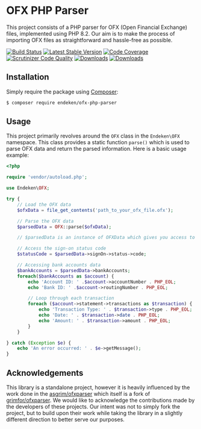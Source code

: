 # OFX PHP Parser
This project consists of a PHP parser for OFX (Open Financial Exchange) files, implemented using PHP 8.2. Our aim is to make the process of importing OFX files as straightforward and hassle-free as possible.

[![Build Status](https://scrutinizer-ci.com/g/endeken-com/ofx-php-parser/badges/build.png?b=main)](https://scrutinizer-ci.com/g/endeken-com/ofx-php-parser/build-status/main)
[![Latest Stable Version](https://img.shields.io/github/release/endeken/ofx-php-parser.svg)](https://packagist.org/packages/endeken/ofx-php-parser)
[![Code Coverage](https://scrutinizer-ci.com/g/endeken-com/ofx-php-parser/badges/coverage.png?b=main)](https://scrutinizer-ci.com/g/endeken/ofx-php-parser/?branch=master)
[![Scrutinizer Code Quality](https://scrutinizer-ci.com/g/endeken-com/ofx-php-parser/badges/quality-score.png?b=main)](https://scrutinizer-ci.com/g/endeken/ofx-php-parser/?branch=master)
[![Downloads](https://img.shields.io/packagist/dt/endeken/ofx-php-parser.svg)](https://packagist.org/packages/endeken/ofx-php-parser)
[![Downloads](https://img.shields.io/badge/license-MIT-brightgreen.svg)](./LICENSE)


## Installation
Simply require the package using [Composer](https://getcomposer.org/):

```bash
$ composer require endeken/ofx-php-parser
```

## Usage
This project primarily revolves around the `OFX` class in the `Endeken\OFX` namespace. This class provides a static function `parse()` which is used to parse OFX data and return the parsed information. Here is a basic usage example:
```php
<?php

require 'vendor/autoload.php';

use Endeken\OFX;

try {
    // Load the OFX data
    $ofxData = file_get_contents('path_to_your_ofx_file.ofx');

    // Parse the OFX data
    $parsedData = OFX::parse($ofxData);

    // $parsedData is an instance of OFXData which gives you access to all parsed data

    // Access the sign-on status code
    $statusCode = $parsedData->signOn->status->code;

    // Accessing bank accounts data
    $bankAccounts = $parsedData->bankAccounts;
    foreach($bankAccounts as $account) {
        echo 'Account ID: ' .$account->accountNumber . PHP_EOL;
        echo 'Bank ID: ' .$account->routingNumber . PHP_EOL;

        // Loop through each transaction
        foreach ($account->statement->transactions as $transaction) {
            echo 'Transaction Type: ' . $transaction->type . PHP_EOL;
            echo 'Date: ' . $transaction->date . PHP_EOL;
            echo 'Amount: ' . $transaction->amount . PHP_EOL;
        }
    }

} catch (Exception $e) {
    echo 'An error occurred: ' . $e->getMessage();
}
```

## Acknowledgements

This library is a standalone project, however it is heavily influenced by the work done in the [asgrim/ofxparser](https://github.com/asgrim/ofxparser) which itself is a fork of [grimfor/ofxparser](https://github.com/grimfor/ofxparser). We would like to acknowledge the contributions made by the developers of these projects. Our intent was not to simply fork the project, but to build upon their work while taking the library in a slightly different direction to better serve our purposes.
